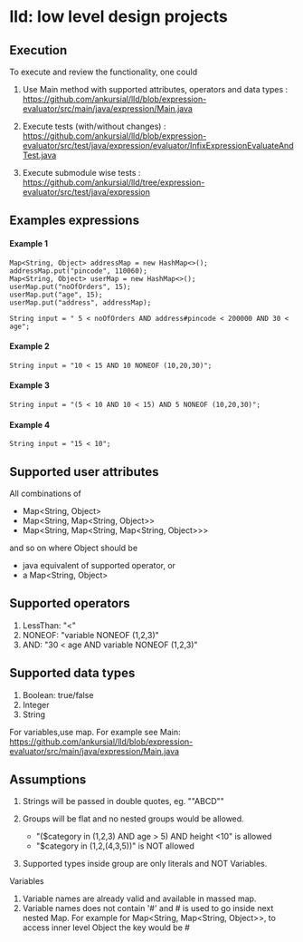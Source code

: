 # lld: low level design projects

## Execution
To execute and review the functionality, one could
1. Use Main method with supported attributes, operators and data types 
: https://github.com/ankursial/lld/blob/expression-evaluator/src/main/java/expression/Main.java

1. Execute tests (with/without changes)
: https://github.com/ankursial/lld/blob/expression-evaluator/src/test/java/expression/evaluator/InfixExpressionEvaluateAndTest.java

1. Execute submodule wise tests
:  https://github.com/ankursial/lld/tree/expression-evaluator/src/test/java/expression

## Examples expressions
#### Example 1
    Map<String, Object> addressMap = new HashMap<>();
    addressMap.put("pincode", 110060);
    Map<String, Object> userMap = new HashMap<>();
    userMap.put("noOfOrders", 15);
    userMap.put("age", 15);
    userMap.put("address", addressMap);

    String input = " 5 < noOfOrders AND address#pincode < 200000 AND 30 < age";

#### Example 2
    String input = "10 < 15 AND 10 NONEOF (10,20,30)";

#### Example 3
    String input = "(5 < 10 AND 10 < 15) AND 5 NONEOF (10,20,30)";

#### Example 4
    String input = "15 < 10";


## Supported user attributes
All combinations of 
* Map<String, Object>
* Map<String, Map<String, Object>>
* Map<String, Map<String, Map<String, Object>>>

and so on where Object should be 
* java equivalent of supported operator, or
* a Map<String, Object>
 
## Supported operators
1. LessThan: "<"
1. NONEOF: "variable NONEOF (1,2,3)"
1. AND: "30 < age AND variable NONEOF (1,2,3)"
 
## Supported data types
1. Boolean: true/false
1. Integer
1. String

For variables,use map. 
For example see Main: https://github.com/ankursial/lld/blob/expression-evaluator/src/main/java/expression/Main.java
 
## Assumptions
1. Strings will be passed in double quotes, eg. "\"ABCD\""

2. Groups will be flat and no nested groups would be allowed.
    * "($category in (1,2,3) AND  age > 5) AND height <10" is allowed
    * "$category in (1,2,(4,3,5))" is NOT allowed
    
3. Supported types inside group are only literals and NOT Variables.
    
Variables
1. Variable names are already valid and available in massed map.
1. Variable names does not contain '#' and # is used to go inside next nested Map. 
    For example for Map<String, Map<String, Object>>, to access inner level Object the key would be
    <outerMapKey>#<innerMapKey>